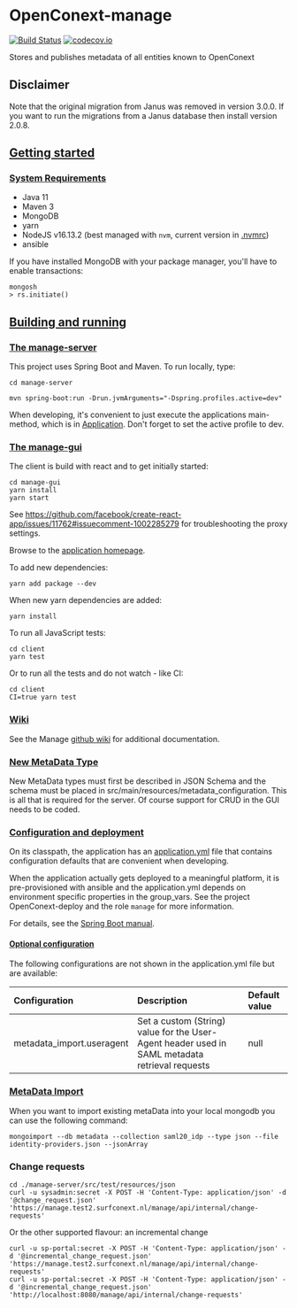 # OpenConext-manage
[![Build Status](https://travis-ci.org/OpenConext/OpenConext-manage.svg)](https://travis-ci.org/OpenConext/OpenConext-manage)
[![codecov.io](https://codecov.io/github/OpenConext/OpenConext-manage/coverage.svg)](https://codecov.io/github/OpenConext/OpenConext-manage)

Stores and publishes metadata of all entities known to OpenConext

## Disclaimer

Note that the original migration from Janus was removed in version 3.0.0. If you want to run the migrations from a Janus
 database then install version 2.0.8.

## [Getting started](#getting-started)

### [System Requirements](#system-requirements)

- Java 11
- Maven 3
- MongoDB
- yarn
- NodeJS v16.13.2 (best managed with `nvm`, current version in [.nvmrc](manage-gui/.nvmrc))
- ansible

If you have installed MongoDB with your package manager, you'll have to enable transactions:

```
mongosh
> rs.initiate()
```

## [Building and running](#building-and-running)

### [The manage-server](#manage-server)

This project uses Spring Boot and Maven. To run locally, type:

`cd manage-server`

`mvn spring-boot:run -Drun.jvmArguments="-Dspring.profiles.active=dev"`

When developing, it's convenient to just execute the applications main-method, which is in [Application](manage-server/src/main/java/manage/Application.java). Don't forget
to set the active profile to dev.

### [The manage-gui](#manage-gui)

The client is build with react and to get initially started:

```
cd manage-gui
yarn install
yarn start
```
See https://github.com/facebook/create-react-app/issues/11762#issuecomment-1002285279 for troubleshooting the proxy settings.

Browse to the [application homepage](http://localhost:3000/).

To add new dependencies:

`yarn add package --dev`

When new yarn dependencies are added:

`yarn install`

To run all JavaScript tests:
```
cd client
yarn test
```
Or to run all the tests and do not watch - like CI:
```
cd client
CI=true yarn test
```

### [Wiki](#wiki)

See the Manage [github wiki](https://github.com/OpenConext/OpenConext-manage/wiki) for
additional documentation.

### [New MetaData Type](#new-metadata-type)

New MetaData types must first be described in JSON Schema and the schema must be placed in src/main/resources/metadata_configuration. This
is all that is required for the server. Of course support for CRUD in the GUI needs to be coded.     

### [Configuration and deployment](#configuration-and-deployment)

On its classpath, the application has an [application.yml](manage-server/src/main/resources/application.yml) file that
contains configuration defaults that are convenient when developing.

When the application actually gets deployed to a meaningful platform, it is pre-provisioned with ansible and the application.yml depends on
environment specific properties in the group_vars. See the project OpenConext-deploy and the role `manage` for more information.

For details, see the [Spring Boot manual](https://docs.spring.io/spring-boot/docs/1.2.1.RELEASE/reference/htmlsingle/).

#### [Optional configuration](#optional-configuration)

The following configurations are not shown in the application.yml file but are available:

| Configuration             | Description                                                                                    | Default value |
|:--------------------------|:-----------------------------------------------------------------------------------------------|:--------------|
| metadata_import.useragent | Set a custom (String) value for the User-Agent header used in SAML metadata retrieval requests | null          |

### [MetaData Import](#metadata-import)

When you want to import existing metaData into your local mongodb you can use the following command:
```
mongoimport --db metadata --collection saml20_idp --type json --file identity-providers.json --jsonArray
```

### Change requests
```
cd ./manage-server/src/test/resources/json
curl -u sysadmin:secret -X POST -H 'Content-Type: application/json' -d '@change_request.json' 'https://manage.test2.surfconext.nl/manage/api/internal/change-requests'
```
Or the other supported flavour: an incremental change
```
curl -u sp-portal:secret -X POST -H 'Content-Type: application/json' -d '@incremental_change_request.json' 'https://manage.test2.surfconext.nl/manage/api/internal/change-requests'
curl -u sp-portal:secret -X POST -H 'Content-Type: application/json' -d '@incremental_change_request.json' 'http://localhost:8080/manage/api/internal/change-requests'
```
 